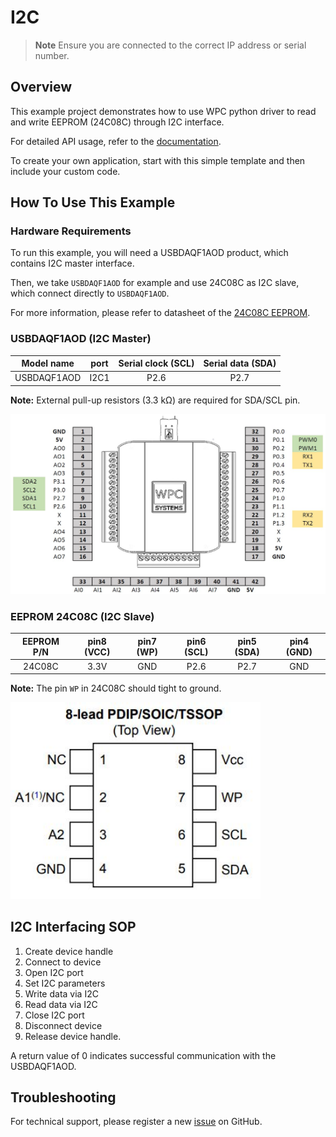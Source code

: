 # I2C
> **Note**
> Ensure you are connected to the correct IP address or serial number.

## Overview

This example project demonstrates how to use WPC python driver to read and write EEPROM (24C08C) through I2C interface.

For detailed API usage, refer to the [documentation](https://wpc-systems-ltd.github.io/WPC_Python_driver_release/).

To create your own application, start with this simple template and then include your custom code.

## How To Use This Example

### Hardware Requirements

To run this example, you will need a USBDAQF1AOD product, which contains I2C master interface.

Then, we take `USBDAQF1AOD` for example and use 24C08C as I2C slave, which connect directly to `USBDAQF1AOD`.

For more information, please refer to datasheet of the [24C08C EEPROM](https://github.com/WPC-Systems-Ltd/WPC_Python_driver_release/tree/main/Reference/Datasheet).

### USBDAQF1AOD (I2C Master)

|  Model name      | port | Serial clock (SCL) | Serial data (SDA)|
| -----------------|:----:|:------------------:|:----------------:|
| USBDAQF1AOD       | I2C1 |        P2.6        |   P2.7           |

**Note:** External pull-up resistors (3.3 kΩ) are required for SDA/SCL pin.

<img src="https://github.com/WPC-Systems-Ltd/WPC_Python_driver_release/blob/main/Reference/Pinouts/pinout-USBDAQF1AOD.JPG" alt="drawing" width="600"/>


### EEPROM 24C08C (I2C Slave)

|   EEPROM P/N     | pin8 (VCC) | pin7 (WP) | pin6 (SCL) | pin5 (SDA) | pin4 (GND) |
|:----------------:|:----------:|:---------:|:----------:|:----------:|:----------:|
| 24C08C           |    3.3V    |    GND    | P2.6       | P2.7       | GND        |

**Note:** The pin `WP` in 24C08C should tight to ground.

<img src="https://github.com/WPC-Systems-Ltd/WPC_Python_driver_release/blob/main/Reference/Pinouts/25C08C.JPG" alt="drawing" width="400"/>

## I2C Interfacing SOP

1. Create device handle
2. Connect to device
3. Open I2C port
4. Set I2C parameters
5. Write data via I2C
6. Read data via I2C
7. Close I2C port
8. Disconnect device
9. Release device handle.

A return value of 0 indicates successful communication with the USBDAQF1AOD.

## Troubleshooting

For technical support, please register a new [issue](https://github.com/WPC-Systems-Ltd/WPC_Python_driver_release/issues) on GitHub.